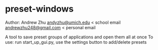 # preset-windows
Author: Andrew Zhu
andyzhu@umich.edu < school email
andrewzhu248@gmail.com < personal email

A tool to save preset groups of applications and open them all at once
To use: run start_up_gui.py, use the settings button to add/delete presets
